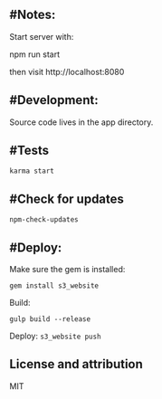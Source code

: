 


#Notes:
-----------------------
Start server with:

npm run start

then visit http://localhost:8080


#Development:
-----------------------
Source code lives in the app directory. 


#Tests
-----------
  `karma start`
    

#Check for updates
-----------
  
  `npm-check-updates`


#Deploy:
-----------------------

  Make sure the gem is installed:
  
  `gem install s3_website`

  Build:

  `gulp build --release`
  
  Deploy:
  `s3_website push`


License and attribution
-----------------------
MIT
